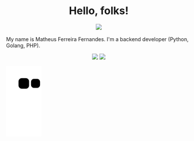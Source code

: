 <div align="center">
  
  # Hello, folks! 

</div>

<div align="center">

  <img src="https://c.tenor.com/ODuQGVni0DsAAAAC/luffy-hi.gif" width="30px">
  
</div>

My name is Matheus Ferreira Fernandes. I'm a backend developer (Python, Golang, PHP). 

<div align="center">

  <img height="180em" src="https://github-readme-stats.vercel.app/api?username=ffmatheus&show_icons=true&theme=dracula&include_all_commits=true&count_private=true"/>

  <img height="180em" src="https://github-readme-stats.vercel.app/api/top-langs/?username=ffmatheus&layout=compact&langs_count=7&theme=dracula"/>

</div>


<div> 
 
  ![Snake animation](https://github.com/rafaballerini/rafaballerini/blob/output/github-contribution-grid-snake.svg)
 
</div>
